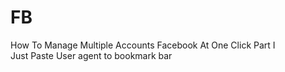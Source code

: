 # FB
How To Manage Multiple Accounts Facebook At One Click Part I
<br>
Just Paste User agent to bookmark bar
